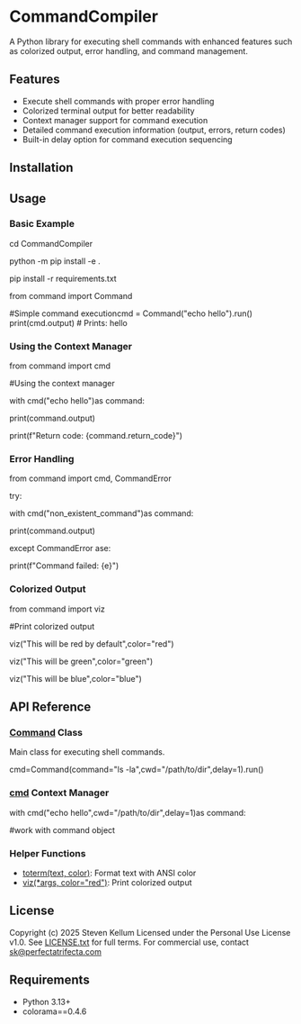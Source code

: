 # CommandCompiler

A Python library for executing shell commands with enhanced features such as colorized output, error handling, and command management.

## Features

* Execute shell commands with proper error handling
* Colorized terminal output for better readability
* Context manager support for command execution
* Detailed command execution information (output, errors, return codes)
* Built-in delay option for command execution sequencing

## Installation



## Usage

### Basic Example

cd CommandCompiler

python -m pip install -e .

pip install -r requirements.txt

from command import Command

#Simple command executioncmd = Command("echo hello").run()
print(cmd.output)  # Prints: hello


### Using the Context Manager

from command import cmd

#Using the context manager

with cmd("echo hello")as command:

print(command.output)

print(f"Return code: {command.return_code}")


### Error Handling

from command import cmd, CommandError

try:

with cmd("non_existent_command")as command:

print(command.output)

except CommandError ase:

print(f"Command failed: {e}")


### Colorized Output


from command import viz

#Print colorized output

viz("This will be red by default",color="red")

viz("This will be green",color="green")

viz("This will be blue",color="blue")


## API Reference

### [Command](vscode-file://vscode-app/Applications/Visual%20Studio%20Code%20-%20Insiders.app/Contents/Resources/app/out/vs/code/electron-browser/workbench/workbench.html) Class

Main class for executing shell commands.

cmd=Command(command="ls -la",cwd="/path/to/dir",delay=1).run()


### [cmd](vscode-file://vscode-app/Applications/Visual%20Studio%20Code%20-%20Insiders.app/Contents/Resources/app/out/vs/code/electron-browser/workbench/workbench.html) Context Manager


with cmd("echo hello",cwd="/path/to/dir",delay=1)as command:

#work with command object


### Helper Functions

* [toterm(text, color)](vscode-file://vscode-app/Applications/Visual%20Studio%20Code%20-%20Insiders.app/Contents/Resources/app/out/vs/code/electron-browser/workbench/workbench.html): Format text with ANSI color
* [viz(*args, color=&#34;red&#34;)](vscode-file://vscode-app/Applications/Visual%20Studio%20Code%20-%20Insiders.app/Contents/Resources/app/out/vs/code/electron-browser/workbench/workbench.html): Print colorized output

## License

Copyright (c) 2025 Steven Kellum
Licensed under the Personal Use License v1.0.
See [LICENSE.txt](vscode-file://vscode-app/Applications/Visual%20Studio%20Code%20-%20Insiders.app/Contents/Resources/app/out/vs/code/electron-browser/workbench/workbench.html) for full terms. For commercial use, contact [sk@perfectatrifecta.com](vscode-file://vscode-app/Applications/Visual%20Studio%20Code%20-%20Insiders.app/Contents/Resources/app/out/vs/code/electron-browser/workbench/workbench.html)

## Requirements

* Python 3.13+
* colorama==0.4.6
